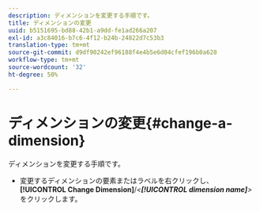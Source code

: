 ```yaml
---
description: ディメンションを変更する手順です。
title: ディメンションの変更
uuid: b5151695-bd88-42b1-a9dd-fe1ad266a207
exl-id: a3c84016-b7c6-4f12-b24b-24822d7c53b3
translation-type: tm+mt
source-git-commit: d9df90242ef96188f4e4b5e6d04cfef196b0a628
workflow-type: tm+mt
source-wordcount: '32'
ht-degree: 50%

---
```


# ディメンションの変更{#change-a-dimension}

ディメンションを変更する手順です。

* 変更するディメンションの要素またはラベルを右クリックし、**[!UICONTROL Change Dimension]**/*&lt;**[!UICONTROL dimension name]**>*&#x200B;をクリックします。
